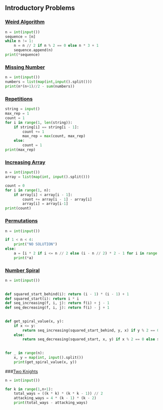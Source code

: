 
## Introductory Problems

### [Weird Algorithm](https://cses.fi/problemset/task/1068)

```python
n = int(input())
sequence = [n]
while n != 1:
    n = n // 2 if n % 2 == 0 else n * 3 + 1
    sequence.append(n)
print(*sequence)
```

### [Missing Number](https://cses.fi/problemset/task/1083)

```python
n = int(input())
numbers = list(map(int,input().split()))
print(n*(n+1)//2 - sum(numbers))
```


### [Repetitions](https://cses.fi/problemset/task/1069)
```python
string = input()
max_rep = 1
count = 1
for i in range(1, len(string)):
    if string[i] == string[i - 1]:
        count += 1
        max_rep = max(count, max_rep)
    else:
        count = 1
print(max_rep)
```

### [Increasing Array](https://cses.fi/problemset/task/1094/)
```python
n = int(input())
array = list(map(int, input().split()))

count = 0
for i in range(1, n):
    if array[i] < array[i - 1]:
        count += array[i - 1] - array[i]
        array[i] = array[i-1]
print(count)
```

### [Permutations](https://cses.fi/problemset/task/1070/)
```python
n = int(input())

if 1 < n < 4:
    print("NO SOLUTION")
else:
    a = [i * 2 if i <= n // 2 else (i - n // 2) * 2 - 1 for i in range(1, n + 1)]
    print(*a)
```

### [Number Spiral](https://cses.fi/problemset/result/1716950/)
```python
n = int(input())
 
 
def squared_start_behind(i): return (i - 1) * (i - 1) + 1
def squared_start(i): return i * i
def seq_increasing(f, i, j): return f(i) + j - 1
def seq_decreasing(f, i, j): return f(i) - j + 1
 
 
def get_spiral_value(x, y):
    if x <= y:
        return seq_increasing(squared_start_behind, y, x) if y % 2 == 0 else seq_decreasing(squared_start, y, x)
    else:
        return seq_decreasing(squared_start, x, y) if x % 2 == 0 else seq_increasing(squared_start_behind, x, y)
 
 
for _ in range(n):
    x, y = map(int, input().split())
    print(get_spiral_value(x, y))
```

###[Two Knights](https://cses.fi/problemset/result/1772823/)
```python
n = int(input())

for k in range(1,n+1):
    total_ways = ((k * k) * (k * k - 1)) // 2
    attacking_ways = 4 * (k - 1) * (k - 2)
    print(total_ways - attacking_ways)
```